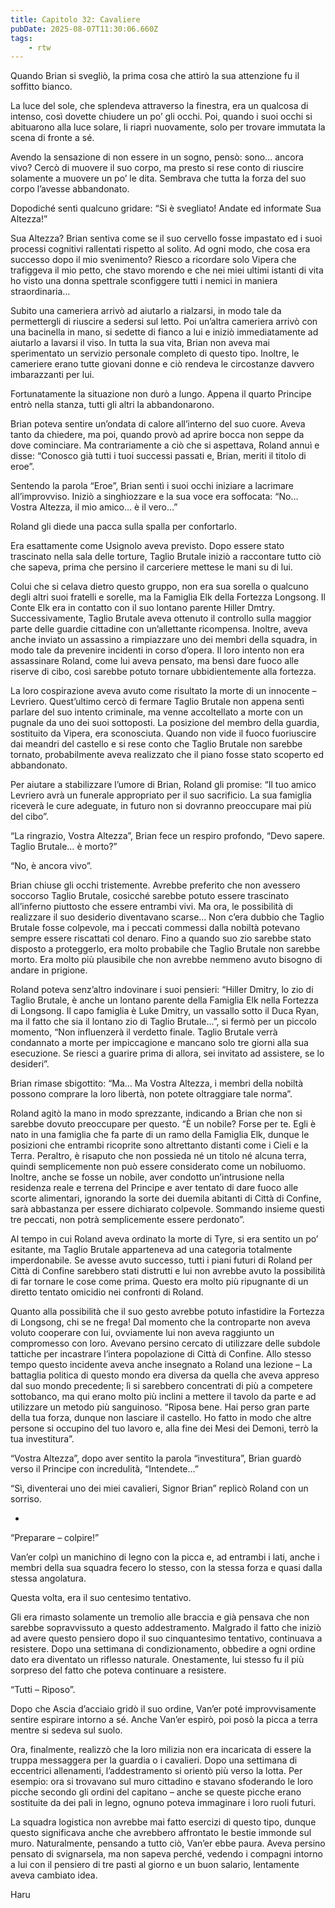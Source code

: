 ```yaml
---
title: Capitolo 32: Cavaliere
pubDate: 2025-08-07T11:30:06.660Z
tags:
    - rtw
---
```



Quando Brian si svegliò, la prima cosa che attirò la sua attenzione fu il soffitto bianco.


La luce del sole, che splendeva attraverso la finestra, era un qualcosa di intenso, così dovette chiudere un po’ gli occhi. Poi, quando i suoi occhi si abituarono alla luce solare, li riaprì nuovamente, solo per trovare immutata la scena di fronte a sé.


Avendo la sensazione di non essere in un sogno, pensò: sono… ancora vivo? Cercò di muovere il suo corpo, ma presto si rese conto di riuscire solamente a muovere un po’ le dita. Sembrava che tutta la forza del suo corpo l’avesse abbandonato.


Dopodiché sentì qualcuno gridare: “Si è svegliato! Andate ed informate Sua Altezza!”


Sua Altezza? Brian sentiva come se il suo cervello fosse impastato ed i suoi processi cognitivi rallentati rispetto al solito. Ad ogni modo, che cosa era successo dopo il mio svenimento? Riesco a ricordare solo Vipera che trafiggeva il mio petto, che stavo morendo e che nei miei ultimi istanti di vita ho visto una donna spettrale sconfiggere tutti i nemici in maniera straordinaria…


Subito una cameriera arrivò ad aiutarlo a rialzarsi, in modo tale da permettergli di riuscire a sedersi sul letto. Poi un’altra cameriera arrivò con una bacinella in mano, si sedette di fianco a lui e iniziò immediatamente ad aiutarlo a lavarsi il viso. In tutta la sua vita, Brian non aveva mai sperimentato un servizio personale completo di questo tipo. Inoltre, le cameriere erano tutte giovani donne e ciò rendeva le circostanze davvero imbarazzanti per lui.


Fortunatamente la situazione non durò a lungo. Appena il quarto Principe entrò nella stanza, tutti gli altri la abbandonarono.


Brian poteva sentire un’ondata di calore all’interno del suo cuore. Aveva tanto da chiedere, ma poi, quando provò ad aprire bocca non seppe da dove cominciare. Ma contrariamente a ciò che si aspettava, Roland annuì e disse: “Conosco già tutti i tuoi successi passati e, Brian, meriti il titolo di eroe”.


Sentendo la parola “Eroe”, Brian sentì i suoi occhi iniziare a lacrimare all’improvviso. Iniziò a singhiozzare e la sua voce era soffocata: “No… Vostra Altezza, il mio amico… è il vero…”


Roland gli diede una pacca sulla spalla per confortarlo.


Era esattamente come Usignolo aveva previsto. Dopo essere stato trascinato nella sala delle torture, Taglio Brutale iniziò a raccontare tutto ciò che sapeva, prima che persino il carceriere mettese le mani su di lui.


Colui che si celava dietro questo gruppo, non era sua sorella o qualcuno degli altri suoi fratelli e sorelle, ma la Famiglia Elk della Fortezza Longsong. Il Conte Elk era in contatto con il suo lontano parente Hiller Dmtry. Successivamente, Taglio Brutale aveva ottenuto il controllo sulla maggior parte delle guardie cittadine con un’allettante ricompensa. Inoltre, aveva anche inviato un assassino a rimpiazzare uno dei membri della squadra, in modo tale da prevenire incidenti in corso d’opera. Il loro intento non era assassinare Roland, come lui aveva pensato, ma bensì dare fuoco alle riserve di cibo, così sarebbe potuto tornare ubbidientemente alla fortezza.


La loro cospirazione aveva avuto come risultato la morte di un innocente – Levriero. Quest’ultimo cercò di fermare Taglio Brutale non appena sentì parlare del suo intento criminale, ma venne accoltellato a morte con un pugnale da uno dei suoi sottoposti.  La posizione del membro della guardia, sostituito da Vipera, era sconosciuta. Quando non vide il fuoco fuoriuscire dai meandri del castello e si rese conto che Taglio Brutale non sarebbe tornato, probabilmente aveva realizzato che il piano fosse stato scoperto ed abbandonato.


Per aiutare a stabilizzare l’umore di Brian, Roland gli promise: “Il tuo amico Levriero avrà un funerale appropriato per il suo sacrificio. La sua famiglia riceverà le cure adeguate, in futuro non si dovranno preoccupare mai più del cibo”.


“La ringrazio, Vostra Altezza”, Brian fece un respiro profondo, “Devo sapere. Taglio Brutale… è morto?”


“No, è ancora vivo”.


Brian chiuse gli occhi tristemente. Avrebbe preferito che non avessero soccorso Taglio Brutale, cosicché sarebbe potuto essere trascinato all’inferno piuttosto che essere entrambi vivi. Ma ora, le possibilità di realizzare il suo desiderio diventavano scarse… Non c’era dubbio che Taglio Brutale fosse colpevole, ma i peccati commessi dalla nobiltà potevano sempre essere riscattati col denaro. Fino a quando suo zio sarebbe stato disposto a proteggerlo, era molto probabile che Taglio Brutale non sarebbe morto. Era molto più plausibile che non avrebbe nemmeno avuto bisogno di andare in prigione.


Roland poteva senz’altro indovinare i suoi pensieri: “Hiller Dmitry, lo zio di Taglio Brutale, è anche un lontano parente della Famiglia Elk nella Fortezza di Longsong. Il capo famiglia è Luke Dmitry, un vassallo sotto il Duca Ryan, ma il fatto che sia il lontano zio di Taglio Brutale…”, si fermò per un piccolo momento, “Non influenzerà il verdetto finale. Taglio Brutale verrà condannato a morte per impiccagione e mancano solo tre giorni alla sua esecuzione. Se riesci a guarire prima di allora, sei invitato ad assistere, se lo desideri”.


Brian rimase sbigottito: “Ma… Ma Vostra Altezza, i membri della nobiltà possono comprare la loro libertà, non potete oltraggiare tale norma”.


Roland agitò la mano in modo sprezzante, indicando a Brian che non si sarebbe dovuto preoccupare per questo. “Ѐ un nobile? Forse per te. Egli è nato in una famiglia che fa parte di un ramo della Famiglia Elk, dunque le posizioni che entrambi ricoprite sono altrettanto distanti come i Cieli e la Terra. Peraltro, è risaputo che non possieda né un titolo né alcuna terra, quindi semplicemente non può essere considerato come un nobiluomo. Inoltre, anche se fosse un nobile, aver condotto un’intrusione nella residenza reale e terrena del Principe e aver tentato di dare fuoco alle scorte alimentari, ignorando la sorte dei duemila abitanti di Città di Confine, sarà abbastanza per essere dichiarato colpevole. Sommando insieme questi tre peccati, non potrà semplicemente essere perdonato”.


Al tempo in cui Roland aveva ordinato la morte di Tyre, si era sentito un po’ esitante, ma Taglio Brutale apparteneva ad una categoria totalmente imperdonabile. Se avesse avuto successo, tutti i piani futuri di Roland per Città di Confine sarebbero stati distrutti e lui non avrebbe avuto la possibilità di far tornare le cose come prima. Questo era molto più ripugnante di un diretto tentato omicidio nei confronti di Roland.


Quanto alla possibilità che il suo gesto avrebbe potuto infastidire la Fortezza di Longsong, chi se ne frega! Dal momento che la controparte non aveva voluto cooperare con lui, ovviamente lui non aveva raggiunto un compromesso con loro. Avevano persino cercato di utilizzare delle subdole tattiche per incastrare l’intera popolazione di Città di Confine. Allo stesso tempo questo incidente aveva anche insegnato a Roland una lezione – La battaglia politica di questo mondo era diversa da quella che aveva appreso dal suo mondo precedente; lì si sarebbero concentrati di più a competere sottobanco, ma qui erano molto più inclini a mettere il tavolo da parte e ad utilizzare un metodo più sanguinoso. “Riposa bene. Hai perso gran parte della tua forza, dunque non lasciare il castello. Ho fatto in modo che altre persone si occupino del tuo lavoro e, alla fine dei Mesi dei Demoni, terrò la tua investitura”.


“Vostra Altezza”, dopo aver sentito la parola “investitura”, Brian guardò verso il Principe con incredulità, “Intendete…”


“Sì, diventerai uno dei miei cavalieri, Signor Brian” replicò Roland con un sorriso.


*


“Preparare – colpire!”


Van’er colpì un manichino di legno con la picca e, ad entrambi i lati, anche i membri della sua squadra fecero lo stesso, con la stessa forza e quasi dalla stessa angolatura.


Questa volta, era il suo centesimo tentativo.


Gli era rimasto solamente un tremolio alle braccia e già pensava che non sarebbe sopravvissuto a questo addestramento. Malgrado il fatto che iniziò ad avere questo pensiero dopo il suo cinquantesimo tentativo, continuava a resistere. Dopo una settimana di condizionamento, obbedire a ogni ordine dato era diventato un riflesso naturale. Onestamente, lui stesso fu il più sorpreso del fatto che poteva continuare a resistere.


“Tutti – Riposo”.


Dopo che Ascia d’acciaio gridò il suo ordine, Van’er poté improvvisamente sentire espirare intorno a sé. Anche Van’er espirò, poi posò la picca a terra mentre si sedeva sul suolo.


Ora, finalmente, realizzò che la loro milizia non era incaricata di essere la truppa messaggera per la guardia o i cavalieri. Dopo una settimana di eccentrici allenamenti, l’addestramento si orientò più verso la lotta. Per esempio: ora si trovavano sul muro cittadino e stavano sfoderando le loro picche secondo gli ordini del capitano – anche se queste picche erano sostituite da dei pali in legno, ognuno poteva immaginare i loro ruoli futuri.


La squadra logistica non avrebbe mai fatto esercizi di questo tipo, dunque questo significava anche che avrebbero affrontato le bestie immonde sul muro. Naturalmente, pensando a tutto ciò, Van’er ebbe paura. Aveva persino pensato di svignarsela, ma non sapeva perché, vedendo i compagni intorno a lui con il pensiero di tre pasti al giorno e un buon salario, lentamente aveva cambiato idea.




Haru                                


                                



